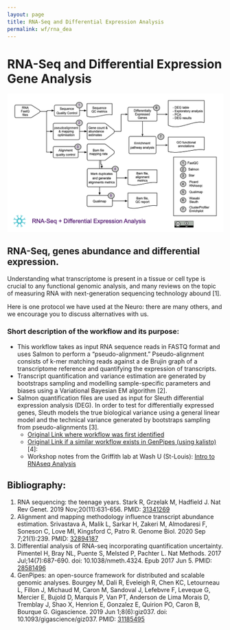 ```yaml
---
layout: page
title: RNA-Seq and Differential Expression Analysis
permalink: wf/rna_dea
---
```


# RNA-Seq and Differential Expression Gene Analysis


![RNA-Seq and DEA](/wf/WF02_RNASeq_DEG_workflow_ver03.jpg "RNASeq DEA workflow")


## RNA-Seq, genes abundance and differential expression.

Understanding what transcriptome is present in a tissue or cell type is crucial to any functional genomic analysis, and many reviews on the topic of measuring RNA with next-generation sequencing technology abound [1]. 

Here is one protocol we have used at the Neuro: there are many others, and we encourage you to discuss alternatives with us.

### Short description of the workflow and its purpose:

* This workflow takes as input RNA sequence reads in FASTQ format and uses Salmon to perform a “pseudo-alignment.” Pseudo-alignment consists of k-mer matching reads against a de Brujin graph of a transcriptome reference and quantifying the expression of transcripts. 
* Transcript quantification and variance estimation are generated by bootstraps sampling and modelling sample-specific parameters and biases using a Variational Bayesian EM algorithm [2].
* Salmon quantification files are used as input for Sleuth differential expression analysis (DEG). In order to test for differentially expressed genes, Sleuth models the true biological variance using a general linear model and the technical variance generated by bootstraps sampling from pseudo-alignments [3].
  - [Original Link where workflow was first identified](https://hbctraining.github.io/DGE_workshop_salmon/lessons/09_sleuth.html)  
  - [Original Link if a similar workflow exists in GenPipes (using kalisto)](https://bitbucket.org/mugqic/genpipes/src/master/#markdown-header-rna-seq-light-pipeline) [4]: 
  - Workshop notes from the Griffith lab at Wash U (St-Louis): [Intro to RNAseq Analysis](https://pmbio.org/module-06-rnaseq/0006/01/01/Intro_to_RNAseq_Analysis/)

## Bibliography:

1. RNA sequencing: the teenage years. Stark R, Grzelak M, Hadfield J. Nat Rev Genet. 2019 Nov;20(11):631-656. PMID: [31341269](https://pubmed.ncbi.nlm.nih.gov/31341269/) 
2. Alignment and mapping methodology influence transcript abundance estimation. Srivastava A, Malik L, Sarkar H, Zakeri M, Almodaresi F, Soneson C, Love MI, Kingsford C, Patro R. Genome Biol. 2020 Sep 7;21(1):239.  PMID: [32894187](https://pubmed.ncbi.nlm.nih.gov/32894187/)
3. Differential analysis of RNA-seq incorporating quantification uncertainty. Pimentel H, Bray NL, Puente S, Melsted P, Pachter L. Nat Methods. 2017 Jul;14(7):687-690. doi: 10.1038/nmeth.4324. Epub 2017 Jun 5. PMID: [28581496](https://pubmed.ncbi.nlm.nih.gov/28581496/)
4. GenPipes: an open-source framework for distributed and scalable genomic analyses. Bourgey M, Dali R, Eveleigh R, Chen KC, Letourneau L, Fillon J, Michaud M, Caron M, Sandoval J, Lefebvre F, Leveque G, Mercier E, Bujold D, Marquis P, Van PT, Anderson de Lima Morais D, Tremblay J, Shao X, Henrion E, Gonzalez E, Quirion PO, Caron B, Bourque G. Gigascience. 2019 Jun 1;8(6):giz037. doi: 10.1093/gigascience/giz037. PMID: [31185495](https://pubmed.ncbi.nlm.nih.gov/31185495/)

